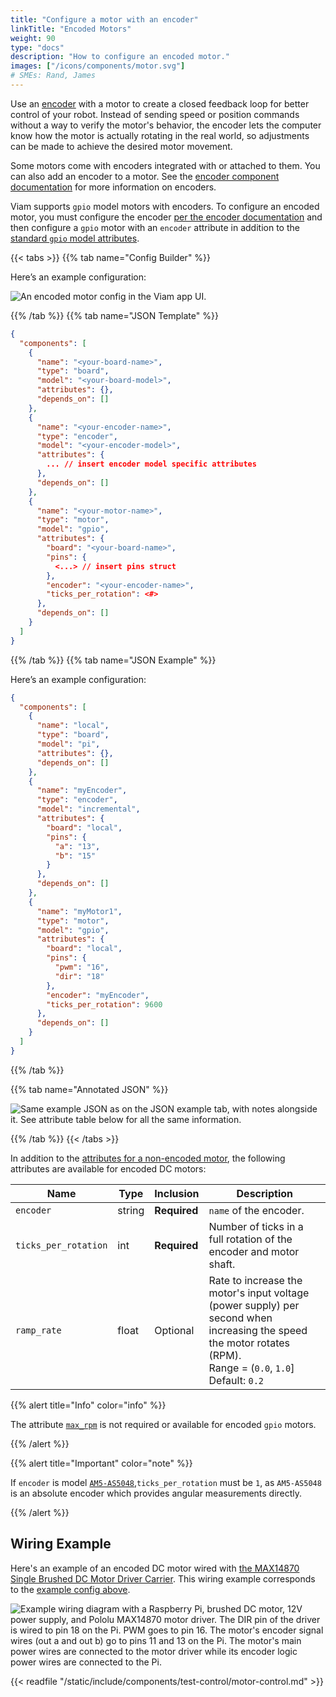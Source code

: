 ```yaml
---
title: "Configure a motor with an encoder"
linkTitle: "Encoded Motors"
weight: 90
type: "docs"
description: "How to configure an encoded motor."
images: ["/icons/components/motor.svg"]
# SMEs: Rand, James
---
```


Use an [encoder](/components/encoder/) with a motor to create a closed feedback loop for better control of your robot.
Instead of sending speed or position commands without a way to verify the motor's behavior, the encoder lets the computer know how the motor is actually rotating in the real world, so adjustments can be made to achieve the desired motor movement.

Some motors come with encoders integrated with or attached to them.
You can also add an encoder to a motor.
See the [encoder component documentation](/components/encoder/) for more information on encoders.

Viam supports `gpio` model motors with encoders.
To configure an encoded motor, you must configure the encoder [per the encoder documentation](/components/encoder/) and then configure a `gpio` motor with an `encoder` attribute in addition to the [standard `gpio` model attributes](/components/motor/gpio/).

<a id="encoder-config">
{{< tabs >}}
{{% tab name="Config Builder" %}}

Here’s an example configuration:

![An encoded motor config in the Viam app UI.](/icons/components/motor/encoded-config-ui.png)

{{% /tab %}}
{{% tab name="JSON Template" %}}

```json
{
  "components": [
    {
      "name": "<your-board-name>",
      "type": "board",
      "model": "<your-board-model>",
      "attributes": {},
      "depends_on": []
    },
    {
      "name": "<your-encoder-name>",
      "type": "encoder",
      "model": "<your-encoder-model>",
      "attributes": {
        ... // insert encoder model specific attributes
      },
      "depends_on": []
    },
    {
      "name": "<your-motor-name>",
      "type": "motor",
      "model": "gpio",
      "attributes": {
        "board": "<your-board-name>",
        "pins": {
          <...> // insert pins struct
        },
        "encoder": "<your-encoder-name>",
        "ticks_per_rotation": <#>
      },
      "depends_on": []
    }
  ]
}
```

{{% /tab %}}
{{% tab name="JSON Example" %}}

Here’s an example configuration:

```json
{
  "components": [
    {
      "name": "local",
      "type": "board",
      "model": "pi",
      "attributes": {},
      "depends_on": []
    },
    {
      "name": "myEncoder",
      "type": "encoder",
      "model": "incremental",
      "attributes": {
        "board": "local",
        "pins": {
          "a": "13",
          "b": "15"
        }
      },
      "depends_on": []
    },
    {
      "name": "myMotor1",
      "type": "motor",
      "model": "gpio",
      "attributes": {
        "board": "local",
        "pins": {
          "pwm": "16",
          "dir": "18"
        },
        "encoder": "myEncoder",
        "ticks_per_rotation": 9600
      },
      "depends_on": []
    }
  ]
}
```

{{% /tab %}}

{{% tab name="Annotated JSON" %}}

![Same example JSON as on the JSON example tab, with notes alongside it. See attribute table below for all the same information.](/icons/components/motor/motor-encoded-dc-json.png)

{{% /tab %}}
{{< /tabs >}}

In addition to the [attributes for a non-encoded motor](/components/motor/gpio/), the following attributes are available for encoded DC motors:

| Name | Type | Inclusion | Description |
| ---- | ---- | --------- | ----------- |
| `encoder` | string | **Required** | `name` of the encoder. |
| `ticks_per_rotation` | int | **Required** | Number of ticks in a full rotation of the encoder and motor shaft. |
| `ramp_rate` | float | Optional | Rate to increase the motor's input voltage (power supply) per second when increasing the speed the motor rotates (RPM). <br> Range = (`0.0`, `1.0`] <br> Default: `0.2` |

{{% alert title="Info" color="info" %}}

The attribute [`max_rpm`](/components/motor/gpio/) is not required or available for encoded `gpio` motors.

{{% /alert %}}

{{% alert title="Important" color="note" %}}

If `encoder` is model [`AM5-AS5048`](/components/encoder/ams-as5048/),`ticks_per_rotation` must be `1`, as `AM5-AS5048` is an absolute encoder which provides angular measurements directly.

{{% /alert %}}

## Wiring Example

Here's an example of an encoded DC motor wired with [the MAX14870 Single Brushed DC Motor Driver Carrier](https://www.pololu.com/product/2961).
This wiring example corresponds to the [example config above](#encoder-config).

![Example wiring diagram with a Raspberry Pi, brushed DC motor, 12V power supply, and Pololu MAX14870 motor driver. The DIR pin of the driver is wired to pin 18 on the Pi. PWM goes to pin 16. The motor's encoder signal wires (out a and out b) go to pins 11 and 13 on the Pi. The motor's main power wires are connected to the motor driver while its encoder logic power wires are connected to the Pi.](/icons/components/motor/motor-encoded-dc-wiring.png)

{{< readfile "/static/include/components/test-control/motor-control.md" >}}
